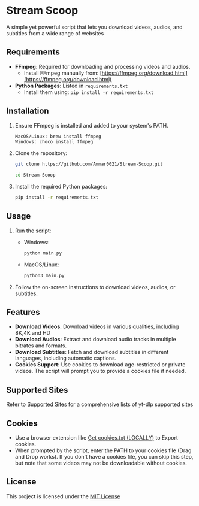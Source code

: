 # Stream Scoop

A simple yet powerful script that lets you download videos, audios, and subtitles from a wide range of websites

## Requirements

- **FFmpeg**: Required for downloading and processing videos and audios.
  - Install FFmpeg manually from: [https://ffmpeg.org/download.html](https://ffmpeg.org/download.html)
- **Python Packages**: Listed in `requirements.txt`
  - Install them using: `pip install -r requirements.txt`

## Installation

1. Ensure FFmpeg is installed and added to your system's PATH.
    ```sh
    MacOS/Linux: brew install ffmpeg 
    Windows: choco install ffmpeg

2. Clone the repository:
    ```sh
    git clone https://github.com/Ammar0021/Stream-Scoop.git
    ```
    ```sh
    cd Stream-Scoop
    ```

3. Install the required Python packages:
    ```sh
    pip install -r requirements.txt
    ```

## Usage

1. Run the script:
    - Windows:
      ```sh
      python main.py
      ```
    - MacOS/Linux:
      ```sh
      python3 main.py
      ```

2. Follow the on-screen instructions to download videos, audios, or subtitles.

## Features

- **Download Videos**: Download videos in various qualities, including 8K,4K and HD
- **Download Audios**: Extract and download audio tracks in multiple bitrates and formats.
- **Download Subtitles**:  Fetch and download subtitles in different languages, including automatic captions.
- **Cookies Support**: Use cookies to download age-restricted or private videos. The script will prompt you to provide a cookies file if needed.

## Supported Sites

Refer to [Supported Sites](supportedsites.md) for a comprehensive lists of yt-dlp supported sites 

## Cookies

- Use a browser extension like [Get cookies.txt (LOCALLY)](https://chromewebstore.google.com/detail/get-cookiestxt-locally/cclelndahbckbenkjhflpdbgdldlbecc) to Export cookies.
- When prompted by the script, enter the PATH to your cookies file (Drag and Drop works). If you don't have a cookies file, you can skip this step, but note that some videos may not be downloadable without cookies.

## License

This project is licensed under the [MIT License](LICENSE)